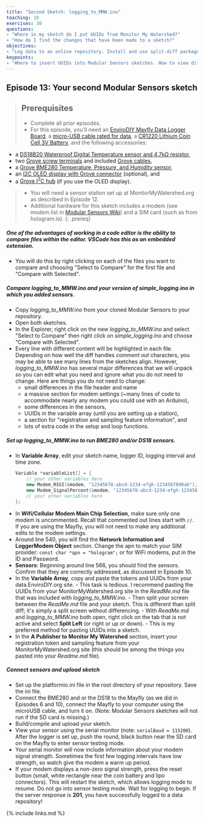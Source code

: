 ```yaml
---
title: "Second Sketch: logging_to_MMW.ino"
teaching: 10
exercises: 30
questions:
- "Where in my sketch do I put UUIDs from Monitor My Watershed?"
- "How do I find the changes that have been made to a sketch?"
objectives:
- "Log data to an online repository. Install and use split-diff package."
keypoints:
- "Where to insert UUIDs into Modular Sensors sketches. How to view differences between sketches."
---
```

## Episode 13: Your second Modular Sensors sketch

> ## Prerequisites
>
> - Complete all prior episodes.
> - For this episode, you'll need an [EnviroDIY Mayfly Data Logger Board](https://www.amazon.com/EnviroDIY-Mayfly-Logger-Arduino-Compatible/dp/B01F9B4WCG/), a [micro-USB cable rated for data](https://www.amazon.com/AmazonBasics-Male-Micro-Cable-Black/dp/B0711PVX6Z), a [CR1220 Lithium Coin Cell 3V Battery](https://www.adafruit.com/product/380), and the following accessories:
  - a [DS18B20 Waterproof Digital Temperature sensor and 4.7kΩ resistor](https://www.adafruit.com/product/381),
  - two [Grove screw terminals](https://www.seeedstudio.io/Grove-Screw-Terminal-p-996.html) and included [Grove cables](https://www.seeedstudio.io/Grove---Universal-4-Pin-20cm-Unbuckled-Cable-%285-PCs-Pack%29-p-749.html),
  - a [Grove BME280 Temperature, Pressure, and Humidity sensor](https://www.seeedstudio.com/Grove-Temp-Humi-Barometer-Sensor-BME28-p-2653.html),
  - an [I2C OLED display with Grove connector](https://www.amazon.com/gp/product/B01D5GLDJ2/) (optional), and
  - a [Grove I<sup>2</sup>C hub](https://www.seeedstudio.io/Grove-I2C-Hub-p-851.html) (if you use the OLED display).
> - You will need a sensor station set up at MonitorMyWatershed.org as described in Episode 12.
> - Additional hardware for this sketch includes a modem (see modem list in [Modular Sensors Wiki](https://github.com/EnviroDIY/ModularSensors/wiki)) and a SIM card (such as from hologram.io).
{: .prereq}


##### One of the advantages of working in a code editor is the ability to compare files within the editor. VSCode has this as an embedded extension.
  - You will do this by right clicking on each of the files you want to compare and choosing "Select to Compare" for the first file and "Compare with Selected".

##### Compare *logging_to_MMW.ino* and your version of *simple_logging.ino* in which you added sensors.
  - Copy *logging_to_MMW.ino* from your cloned Modular Sensors to your repository.
  - Open both sketches.
  - In the Explorer, right click on the new *logging_to_MMW.ino* and select "Select to Compare" then right click on *simple_logging.ino* and choose "Compare with Selected". 
  - Every line with different content will be highlighted in each file. Depending on how well the diff handles *comment out* characters, you may be able to see many lines from the sketches align. However, *logging_to_MMW.ino* has several major differences that we will unpack so you can edit what you need and ignore what you do not need to change. 
  Here are things you do not need to change: 
    - small differences in the file header and name
    - a massive section for modem settings (~many lines of code to accommodate nearly any modem you could use with an Arduino),
    - some differences in the sensors,
    - UUIDs in the variable array (until you are setting up a station),
    - a section for "registration and sampling feature information", and
    - lots of extra code in the setup and loop functions.
  


##### Set up *logging_to_MMW.ino* to run BME280 and/or DS18 sensors.
  - In **Variable Array**, edit your sketch name, logger ID, logging interval and time zone.
    ```cpp
    Variable *variableList[] = {
        // your other variables here
        new Modem_RSSI(&modem, "12345678-abcd-1234-efgh-1234567890ab"),
        new Modem_SignalPercent(&modem, "12345678-abcd-1234-efgh-1234567890ab"),
        // your other variables here
    };
    ```
  - In **Wifi/Cellular Modem Main Chip Selection**, make sure only one modem is uncommented. Recall that commented out lines start with `//`. If you are using the Mayfly, you will not need to make any additional edits to the modem settings.
  - Around line 540, you will find the **Network Information and LoggerModem Object** section. Change the apn to match your SIM provider: `const char *apn = "hologram";` or for WiFi modems, put in the ID and Password.
  - **Sensors**: Beginning around line 566, you should find the sensors. Confirm that they are correctly addressed, as discussed in Episode 10.
  - In the **Variable Array**, copy and paste the tokens and UUIDs from your data.EnviroDIY.org site.
        - This task is tedious. I recommend pasting the UUIDs from your MonitorMyWatershed.org site in the *ReadMe.md* file that was included with *logging_to_MMW.ino*.
        - Then split your screen between the *ReadMe.md* file and your sketch. This is different than split diff; it's simply a split screen without differencing.
        - With *ReadMe.md* and *logging_to_MMW.ino* both open, right click on the tab that is not active and select **Split Left** (or right or up or down).
        - This is my preferred method for pasting UUIDs into a sketch.
  - In the **A Publisher to Monitor My Watershed** section, insert your registration token and sampling feature from your MonitorMyWatershed.org site (this should be among the things you pasted into your *Readme.md* file).  


##### Connect sensors and upload sketch  
  - Set up the platformio.ini file in the root directory of your repository. Save the ini file.  
  - Connect the BME280 and or the DS18 to the Mayfly (as we did in Episodes 6 and 10), connect the Mayfly to your computer using the microUSB cable, and turn it on. (Note: Modular Sensors sketches will not run if the SD card is missing.)  
  - Build/compile and upload your sketch.
  - View your sensor using the serial monitor (note: `serialBaud = 115200`). After the logger is set up, push the round, black button near the SD card on the Mayfly to enter sensor testing mode.
  - Your serial monitor will now include information about your modem signal strength. Sometimes the first few logging intervals have low strength, so watch give the modem a warm up period.  
  - If your modem displays a non-zero signal strength, press the reset button (small, white rectangle near the coin battery and lipo connectors). This will restart the sketch, which allows logging mode to resume. Do not go into sensor testing mode. Wait for logging to begin. If the server response is **201**, you have successfully logged to a data repository!


{% include links.md %}
